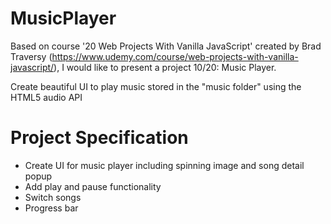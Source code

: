 # MusicPlayer

Based on course '20 Web Projects With Vanilla JavaScript' created by Brad Traversy (https://www.udemy.com/course/web-projects-with-vanilla-javascript/), I would like to present a project 10/20: Music Player.

Create beautiful UI to play music stored in the "music folder" using the HTML5 audio API

# Project Specification

* Create UI for music player including spinning image and song detail popup
* Add play and pause functionality
* Switch songs
* Progress bar
